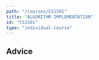 ```yaml
---
path: "/courses/CS1501"
title: "ALGORITHM IMPLEMENTATION"
id: "CS1501"
type: "individual-course"
---
```


## Advice

